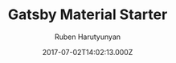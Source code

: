 ---
title: Gatsby Material Starter
github: https://github.com/Vagr9K/gatsby-material-starter
demo: https://vagr9k.github.io/gatsby-material-starter/
author: Ruben Harutyunyan
ssg:
  - Gatsby
cms:
  - Markdown
date: 2017-07-02T14:02:13.000Z
description: A high performance blog starter with Material design in mind for GatsbyJS.
draft: true
publish_date: '2017-07-02T14:02:13Z'
update_date: '2022-07-06T16:33:19Z'
github_star: 511
github_fork: 174
---